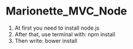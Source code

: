 # Marionette_MVC_Node
1. At first you need to install node.js
2. After that, use terminal with:
npm install
3. Then write:
bower install
